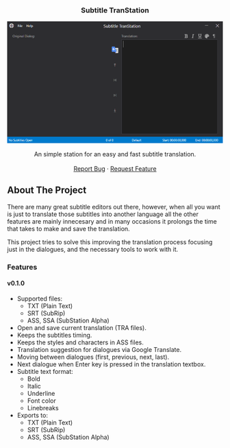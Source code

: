 <h3 align="center">Subtitle TranStation</h3>
<p align="center"><img src="screenshot.png"></p>
  <p align="center">
    An simple station for an easy and fast subtitle translation.    
    <br />
    <br />    
    <a href="https://github.com/MawCeron/subtranstation/issues">Report Bug</a>
    ·
    <a href="https://github.com/MawCeron/subtranstation/issues">Request Feature</a>
  </p>


<!-- ABOUT THE PROJECT -->
## About The Project

There are many great subtitle editors out there, however, when all you want is just to translate those subtitles into another language all the other features are mainly innecesary and in many occasions it prolongs the time that takes to make and save the translation.

This project tries to solve this improving the translation process focusing just in the dialogues, and the necessary tools to work with it.

### Features
#### v0.1.0
* Supported files:
    * TXT (Plain Text)
    * SRT (SubRip)
    * ASS, SSA (SubStation Alpha)
* Open and save current translation (TRA files).
* Keeps the subtitles timing.
* Keeps the styles and characters in ASS files.
* Translation suggestion for dialogues via Google Translate.
* Moving between dialogues (first, previous, next, last).
* Next dialogue when Enter key is pressed in the translation textbox.
* Subtitle text format:
    * Bold
    * Italic
    * Underline
    * Font color
    * Linebreaks
* Exports to:
    * TXT (Plain Text)
    * SRT (SubRip)
    * ASS, SSA (SubStation Alpha)
